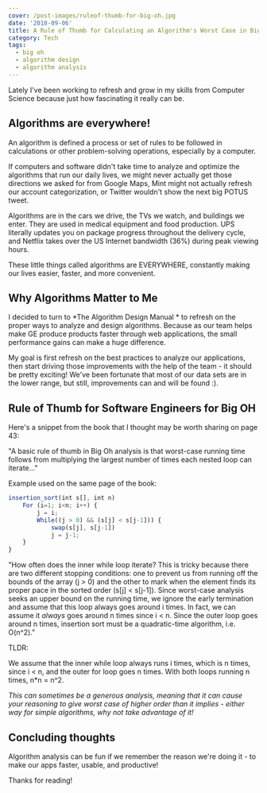 ```yaml
---
cover: /post-images/ruleof-thumb-for-big-oh.jpg
date: '2018-09-06'
title: A Rule of Thumb for Calculating an Algorithm's Worst Case in Big Oh Notation
category: Tech
tags:
  - big oh
  - algorithm design
  - algorithm analysis
---
```

Lately I've been working to refresh and grow in my skills from Computer Science because just how fascinating it really can be. 

## Algorithms are everywhere!
An algorithm is defined a process or set of rules to be followed in calculations or other problem-solving operations, especially by a computer.

If computers and software didn't take time to analyze and optimize the algorithms that run our daily lives, we might never actually get those directions we asked for from Google Maps, Mint might not actually refresh our account categorization, or Twitter wouldn't show the next big POTUS tweet.

Algorithms are in the cars we drive, the TVs we watch, and buildings we enter. They are used in medical equipment and food production. UPS literally updates you on package progress throughout the delivery cycle, and Netflix takes over the US Internet bandwidth (36%) during peak viewing hours.

These little things called algorithms are EVERYWHERE, constantly making our lives easier, faster, and more convenient.

## Why Algorithms Matter to Me

I decided to turn to *The Algorithm Design Manual * to refresh on the proper ways to analyze and design algorithms. Because as our team helps make GE produce products faster through web applications, the small performance gains can make a huge difference.

My goal is first refresh on the best practices to analyze our applications, then start driving those improvements with the help of the team - it should be pretty exciting! We've been fortunate that most of our data sets are in the lower range, but still, improvements can and will be found :).

## Rule of Thumb for Software Engineers for Big OH

Here's a snippet from the book that I thought may be worth sharing on page 43:

"A basic rule of thumb in Big Oh analysis is that worst-case running time follows from multiplying the largest number of times each nested loop can iterate..."

Example used on the same page of the book:

```javascript
insertion_sort(int s[], int n)
	For (i=1; i<n; i++) {
		j = i;
		While((j > 0) && (s[j] < s[j-1])) {
			swap(s[j], s[j-1])
			j = j-1;
	}
}
```

"How often does the inner while loop iterate? This is tricky because there are two different stopping conditions: one to prevent us from running off the bounds of the array (j > 0) and the other to mark when the element finds its proper pace in the sorted order (s[j] < s[j-1]). Since worst-case analysis seeks an upper bound on the running time, we ignore the early termination and assume that this loop always goes around i times. In fact, we can assume it *always* goes around n times since i < n. Since the outer loop goes around n times, insertion sort must be a quadratic-time algorithm, i.e. O(n^2)."

TLDR:

We assume that the inner while loop always runs i times, which is n times, since i < n, and the outer for loop goes n times. With both loops running n times, n*n = n^2.

*This can sometimes be a generous analysis, meaning that it can cause your reasoning to give worst case of higher order than it implies - either way for simple algorithms, why not take advantage of it!*

## Concluding thoughts

Algorithm analysis can be fun if we remember the reason we're doing it - to make our apps faster, usable, and productive!

Thanks for reading!
 

